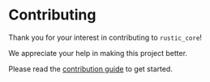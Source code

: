 # Contributing

Thank you for your interest in contributing to `rustic_core`!

We appreciate your help in making this project better.

Please read the
[contribution guide](https://rustic.cli.rs/docs/contributing-to-rustic.html) to
get started.

